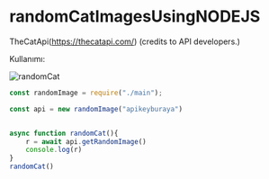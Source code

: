 # randomCatImagesUsingNODEJS

TheCatApi(https://thecatapi.com/) (credits to API developers.)

Kullanımı:

![randomCat](https://user-images.githubusercontent.com/40924591/175761456-b000ad8d-83c0-4925-b3bd-33666cc56436.png)

```js
const randomImage = require("./main");

const api = new randomImage("apikeyburaya")


async function randomCat(){
    r = await api.getRandomImage()
    console.log(r)
}
randomCat()
```
